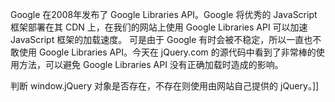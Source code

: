 Google 在2008年发布了 Google Libraries API。Google 将优秀的 JavaScript 框架部署在其 CDN 上，在我们的网站上使用 Google Libraries API 可以加速 JavaScript 框架的加载速度。
可是由于 Google 有时会被不稳定，所以一直也不敢使用 Google Libraries API。今天在 jQuery.com 的源代码中看到了非常棒的使用方法，可以避免 Google Libraries API 没有正确加载时造成的影响。

<script src="http://ajax.googleapis.com/ajax/libs/jquery/1.4.2/jquery.min.js"></script> 
<script>!window.jQuery && document.write('<script src="http://code.jquery.com/jquery-1.4.2.min.js"><\/script>');</script> 


判断 window.jQuery 对象是否存在，不存在则使用由网站自己提供的 jQuery。]]